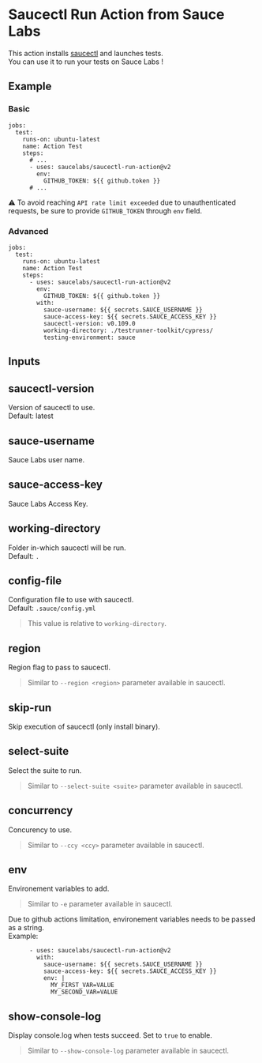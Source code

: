 # Saucectl Run Action from Sauce Labs

This action installs [saucectl](https://github.com/saucelabs/saucectl/) and launches tests. \
You can use it to run your tests on Sauce Labs !

## Example

### Basic

```
jobs:
  test:
    runs-on: ubuntu-latest
    name: Action Test
    steps:
      # ...
      - uses: saucelabs/saucectl-run-action@v2
        env:
          GITHUB_TOKEN: ${{ github.token }}
      # ...
```

:warning: To avoid reaching `API rate limit exceeded` due to unauthenticated requests, be sure to provide `GITHUB_TOKEN` through `env` field.

### Advanced

```
jobs:
  test:
    runs-on: ubuntu-latest
    name: Action Test
    steps:
      - uses: saucelabs/saucectl-run-action@v2
        env:
          GITHUB_TOKEN: ${{ github.token }}
        with:
          sauce-username: ${{ secrets.SAUCE_USERNAME }}
          sauce-access-key: ${{ secrets.SAUCE_ACCESS_KEY }}
          saucectl-version: v0.109.0
          working-directory: ./testrunner-toolkit/cypress/
          testing-environment: sauce
```

## Inputs

## saucectl-version

Version of saucectl to use. \
Default: latest

## sauce-username

Sauce Labs user name.

## sauce-access-key

Sauce Labs Access Key.

##  working-directory

Folder in-which saucectl will be run.\
Default: `.`

## config-file

Configuration file to use with saucectl.\
Default: `.sauce/config.yml`

> This value is relative to `working-directory`.


## region

Region flag to pass to saucectl.

> Similar to `--region <region>` parameter available in saucectl.

## skip-run

Skip execution of saucectl (only install binary).

## select-suite

Select the suite to run.

> Similar to `--select-suite <suite>` parameter available in saucectl.

## concurrency

Concurency to use.

> Similar to `--ccy <ccy>` parameter available in saucectl.

## env

Environement variables to add.

> Similar to `-e` parameter available in saucectl.

Due to github actions limitation, environement variables needs to be passed as a string. \
Example:
```
      - uses: saucelabs/saucectl-run-action@v2
        with:
          sauce-username: ${{ secrets.SAUCE_USERNAME }}
          sauce-access-key: ${{ secrets.SAUCE_ACCESS_KEY }}
          env: |
            MY_FIRST_VAR=VALUE
            MY_SECOND_VAR=VALUE
```

## show-console-log

Display console.log when tests succeed. Set to `true` to enable.

> Similar to `--show-console-log` parameter available in saucectl.
